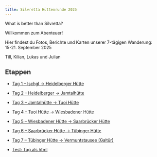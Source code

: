 ```yaml
---
title: Silvretta Hüttenrunde 2025
---
```



What is better than Silvretta?

Willkommen zum Abenteuer! 

Hier findest du Fotos, Berichte und Karten unserer 7-tägigen Wanderung: 15-21. September 2025

Till, Kilian, Lukas und Julian

## Etappen
- [Tag 1 – Ischgl → Heidelberger Hütte](tag1.md)
- [Tag 2 – Heidelberger → Jamtalhütte](tag2.md)
- [Tag 3 – Jamtalhütte → Tuoi Hütte](tag3.md)
- [Tag 4 – Tuoi Hütte → Wiesbadener Hütte](tag4.md)
- [Tag 5 – Wiesbadener Hütte → Saarbrücker Hütte](tag5.md)
- [Tag 6 – Saarbrücker Hütte → Tübinger Hütte](tag6.md)
- [Tag 7 – Tübinger Hütte → Vermuntstausee (Galtür)](tag5.md)

- [Test: Tag als html](tag11.html)
